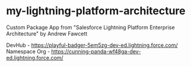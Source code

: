 # my-lightning-platform-architecture
Custom Package App from "Salesforce Lightning Platform Enterprise Architecture" by Andrew Fawcett

DevHub - https://playful-badger-5em5zg-dev-ed.lightning.force.com/
Namespace Org - https://cunning-panda-wf48ga-dev-ed.lightning.force.com/
